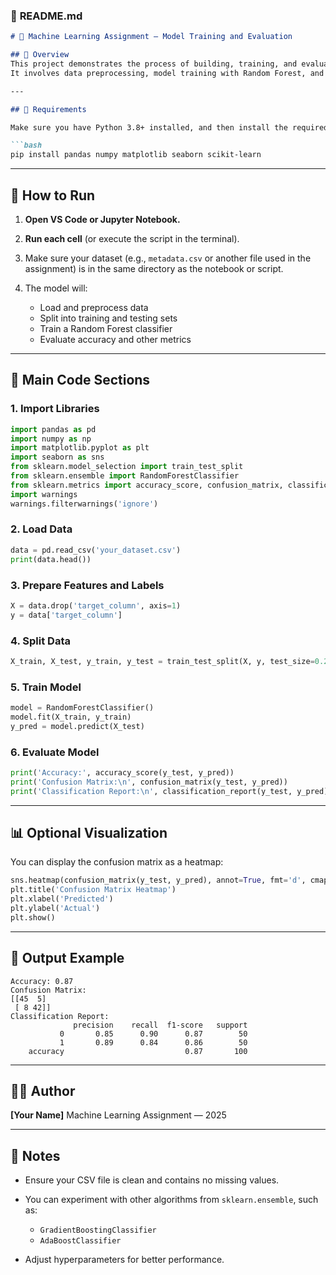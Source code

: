 ### 📘 **README.md**

````markdown
# 🧠 Machine Learning Assignment — Model Training and Evaluation

## 📄 Overview
This project demonstrates the process of building, training, and evaluating a machine learning model using Python.  
It involves data preprocessing, model training with Random Forest, and performance evaluation using metrics such as **accuracy**, **confusion matrix**, and **classification report**.

---

## 🧰 Requirements

Make sure you have Python 3.8+ installed, and then install the required libraries:

```bash
pip install pandas numpy matplotlib seaborn scikit-learn
````

---

## 🚀 How to Run

1. **Open VS Code or Jupyter Notebook.**
2. **Run each cell** (or execute the script in the terminal).
3. Make sure your dataset (e.g., `metadata.csv` or another file used in the assignment) is in the same directory as the notebook or script.
4. The model will:

   * Load and preprocess data
   * Split into training and testing sets
   * Train a Random Forest classifier
   * Evaluate accuracy and other metrics

---

## 🧩 Main Code Sections

### 1. Import Libraries

```python
import pandas as pd
import numpy as np
import matplotlib.pyplot as plt
import seaborn as sns
from sklearn.model_selection import train_test_split
from sklearn.ensemble import RandomForestClassifier
from sklearn.metrics import accuracy_score, confusion_matrix, classification_report
import warnings
warnings.filterwarnings('ignore')
```

### 2. Load Data

```python
data = pd.read_csv('your_dataset.csv')
print(data.head())
```

### 3. Prepare Features and Labels

```python
X = data.drop('target_column', axis=1)
y = data['target_column']
```

### 4. Split Data

```python
X_train, X_test, y_train, y_test = train_test_split(X, y, test_size=0.2, random_state=42)
```

### 5. Train Model

```python
model = RandomForestClassifier()
model.fit(X_train, y_train)
y_pred = model.predict(X_test)
```

### 6. Evaluate Model

```python
print('Accuracy:', accuracy_score(y_test, y_pred))
print('Confusion Matrix:\n', confusion_matrix(y_test, y_pred))
print('Classification Report:\n', classification_report(y_test, y_pred))
```

---

## 📊 Optional Visualization

You can display the confusion matrix as a heatmap:

```python
sns.heatmap(confusion_matrix(y_test, y_pred), annot=True, fmt='d', cmap='Blues')
plt.title('Confusion Matrix Heatmap')
plt.xlabel('Predicted')
plt.ylabel('Actual')
plt.show()
```

---

## 🧾 Output Example

```
Accuracy: 0.87
Confusion Matrix:
[[45  5]
 [ 8 42]]
Classification Report:
              precision    recall  f1-score   support
           0       0.85      0.90      0.87        50
           1       0.89      0.84      0.86        50
    accuracy                           0.87       100
```

---

## 👨‍💻 Author

**[Your Name]**
Machine Learning Assignment — 2025

---

## 🏁 Notes

* Ensure your CSV file is clean and contains no missing values.
* You can experiment with other algorithms from `sklearn.ensemble`, such as:

  * `GradientBoostingClassifier`
  * `AdaBoostClassifier`
* Adjust hyperparameters for better performance.

